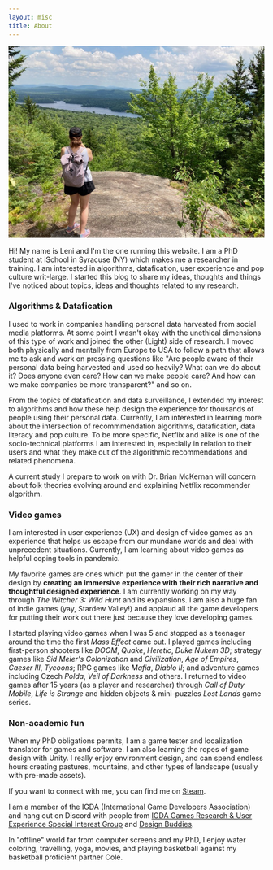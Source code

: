 ```yaml
---
layout: misc
title: About
---
```


<img src="/assets/img/leni-about.jpg">

Hi! My name is Leni and I'm the one running this website. I am a PhD student at iSchool in Syracuse (NY) which makes me a researcher in training. I am interested in algorithms, datafication, user experience and pop culture writ-large. I started this blog to share my ideas, thoughts and things I've noticed about topics, ideas and thoughts related to my research.

### Algorithms & Datafication

I used to work in companies handling personal data harvested from social media platforms. At some point I wasn't okay with the unethical dimensions of this type of work and joined the other (Light) side of research. I moved both physically and mentally from Europe to USA to follow a path that allows me to ask and work on pressing questions like "Are people aware of their personal data being harvested and used so heavily? What can we do about it? Does anyone even care? How can we make people care? And how can we make companies be more transparent?" and so on.

From the topics of datafication and data surveillance, I extended my interest to algorithms and how these help design the experience for thousands of people using their personal data. Currently, I am interested in learning more about the intersection of recommmendation algorithms, datafication, data literacy and pop culture. To be more specific, Netflix and alike is one of the socio-technical platforms I am interested in, especially in relation to their users and what they make out of the algorithmic recommendations and related phenomena.

A current study I prepare to work on with Dr. Brian McKernan will concern about folk theories evolving around and explaining Netflix recommender algorithm.

### Video games
I am interested in user experience (UX) and design of video games as an experience that helps us escape from our mundane worlds and deal with unprecedent situations. Currently, I am learning about video games as helpful coping tools in pandemic.

My favorite games are ones which put the gamer in the center of their design by **creating an immersive experience with their rich narrative and thoughtful designed experience**. I am currently working on my way through *The Witcher 3: Wild Hunt* and its expansions. I am also a huge fan of indie games (yay, Stardew Valley!) and applaud all the game developers for putting their work out there just because they love developing games. 

I started playing video games when I was 5 and stopped as a teenager around the time the first *Mass Effect* came out. I played games including first-person shooters like *DOOM*, *Quake*, *Heretic*, *Duke Nukem 3D*; strategy games like *Sid Meier's Colonization* and *Civilization*, *Age of Empires*, *Caeser III*, *Tycoons*; RPG games like *Mafia*, *Diablo II*; and adventure games including Czech *Polda*, *Veil of Darkness* and others. I returned to video games after 15 years (as a player and researcher) through *Call of Duty Mobile*, *Life is Strange* and hidden objects & mini-puzzles *Lost Lands* game series. 

### Non-academic fun

When my PhD obligations permits, I am a game tester and localization translator for games and software. I am also learning the ropes of game design with Unity. I really enjoy environment design, and can spend endless hours creating pastures, mountains, and other types of landscape (usually with pre-made assets). 

If you want to connect with me, you can find me on <a href="https://steamcommunity.com/profiles/76561198067795186/">Steam</a>.

I am a member of the IGDA (International Game Developers Association) and hang out on Discord with people from <a href="https://grux.org/#1">IGDA Games Research & User Experience Special Interest Group</a> and <a href="https://www.designbuddies.community/">Design Buddies</a>.

In "offline" world far from computer screens and my PhD, I enjoy water coloring, travelling, yoga, movies, and playing basketball against my basketball proficient partner Cole.

